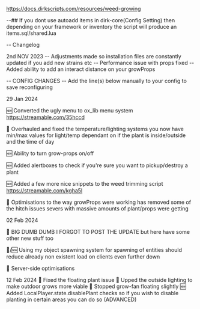 https://docs.dirkscripts.com/resources/weed-growing

--## If you dont use autoadd items in dirk-core(Config Setting) then depending on your framework or inventory the script will produce an items.sql/shared.lua


-- Changelog

2nd NOV 2023 
-- Adjustments made so installation files are constantly updated if you add new strains etc
-- Performance issue with props fixed
-- Added ability to add an interact distance on your growProps 

-- CONFIG CHANGES -- Add the line(s) below manually to your config to save reconfiguring 


29 Jan 2024 

:new: Converted the ugly menu to ox_lib menu system
https://streamable.com/35hccd

:hammer: Overhauled and fixed the temperature/lighting systems you now have min/max values for light/temp dependant on if the plant is inside/outside and the time of day

:new: Ability to turn grow-props on/off

:new: Added alertboxes to check if you're sure you want to pickup/destroy a plant

:new: Added a few more nice snippets to the weed trimming script
https://streamable.com/kgha5l

:hammer: Optimisations to the way growProps were working has removed some of the hitch issues severs with massive amounts of plant/props were getting


02 Feb 2024 

:hammer: BIG DUMB DUMB I FORGOT TO POST THE UPDATE but here have some other new stuff too 

:hammer:/:new: Using my object spawning system for spawning of entities should reduce already non existent load on clients even further down 

:hammer: Server-side optimisations 


12 Feb 2024
:hammer: Fixed the floating plant issue 
:hammer: Upped the outside lighting to make outdoor grows more viable 
:hammer: Stopped grow-fan floating slightly
:new: Added LocalPlayer.state.disablePlant checks so if you wish to disable planting in certain areas you can do so (ADVANCED)
